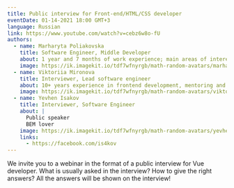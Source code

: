 ```yaml
---
title: Public interview for Front-end/HTML/CSS developer
eventDate: 01-14-2021 18:00 GMT+3
language: Russian
link: https://www.youtube.com/watch?v=cebz6w8o-fU
authors:
  - name: Marharyta Poliakovska
    title: Software Engineer, Middle Developer
    about: 1 year and 7 months of work experience; main areas of interest - html5, css3, scss, bootstrap. Have hands-on experience with Angular 2+ on the current project.
    image: https://ik.imagekit.io/tdf7wfnyrgb/math-random-avatars/marharyta-poliakovska_aMhQ5Smqe99g.png?updatedAt=1627648759723&tr=w-200,h-200,fo-face
  - name: Viktoriia Mironova
    title: Interviewer, Lead software engineer
    about: 10+ years experience in frontend development, mentoring and interviewing, have PhD degree)
    image: https://ik.imagekit.io/tdf7wfnyrgb/math-random-avatars/viktoriia-mironova_R15xG_SkAdIH.png?updatedAt=1627648759491&tr=w-200,h-200,fo-face
  - name: Yevhen Isakov
    title: Interviewer, Software Engineer
    about: |
      Public speaker
      BEM lover
    image: https://ik.imagekit.io/tdf7wfnyrgb/math-random-avatars/yevhen-isakov_OtoaJRREx2Nl.png?updatedAt=1627648759322&tr=w-200,h-200,fo-face
    links:
      - https://facebook.com/is4kov
---
```


We invite you to a webinar in the format of a public interview for Vue developer.
What is usually asked in the interview?
How to give the right answers?
All the answers will be shown on the interview!
